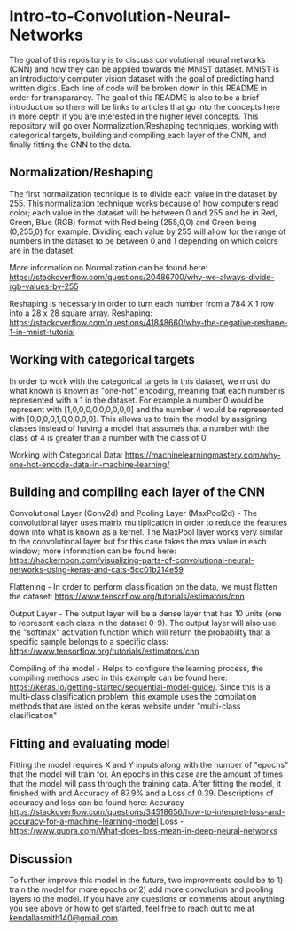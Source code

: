 # Intro-to-Convolution-Neural-Networks
The goal of this repository is to discuss convolutional neural networks (CNN) and how they can be applied towards the MNIST dataset. MNIST is an introductory computer vision dataset with the goal of predicting hand written digits. Each line of code will be broken down in this README in order for transparancy. The goal of this README is also to be a brief introduction so there will be links to articles that go into the concepts here in more depth if you are interested in the higher level concepts. This repository will go over Normalization/Reshaping techniques, working with categorical targets, building and compiling each layer of the CNN, and finally fitting the CNN to the data.

## Normalization/Reshaping
The first normalization technique is to divide each value in the dataset by 255. This normalization technique works because of how computers read color; each value in the dataset will be between 0 and 255 and be in Red, Green, Blue (RGB) format with Red being (255,0,0) and Green being (0,255,0) for example. Dividing each value by 255 will allow for the range of numbers in the dataset to be between 0 and 1 depending on which colors are in the dataset. 

More information on Normalization can be found here: https://stackoverflow.com/questions/20486700/why-we-always-divide-rgb-values-by-255

Reshaping is necessary in order to turn each number from a 784 X 1 row into a 28 x 28 square array. 
Reshaping: https://stackoverflow.com/questions/41848660/why-the-negative-reshape-1-in-mnist-tutorial

## Working with categorical targets
In order to work with the categorical targets in this dataset, we must do what known is known as "one-hot" encoding, meaning that each number is represented with a 1 in the dataset. For example a number 0 would be represent with [1,0,0,0,0,0,0,0,0,0] and the number 4 would be represented with [0,0,0,0,1,0,0,0,0,0]. This allows us to train the model by assigning classes instead of having a model that assumes that a number with the class of 4 is greater than a number with the class of 0.

Working with Categorical Data: https://machinelearningmastery.com/why-one-hot-encode-data-in-machine-learning/

## Building and compiling each layer of the CNN
Convolutional Layer (Conv2d) and Pooling Layer (MaxPool2d) - The convolutional layer uses matrix multiplication in order to reduce the features down into what is known as a kernel. The MaxPool layer works very similar to the convolutional layer but for this case takes the max value in each window; more information can be found here:  https://hackernoon.com/visualizing-parts-of-convolutional-neural-networks-using-keras-and-cats-5cc01b214e59

Flattening - In order to perform classification on the data, we must flatten the dataset: https://www.tensorflow.org/tutorials/estimators/cnn

Output Layer - The output layer will be a dense layer that has 10 units (one to represent each class in the dataset 0-9). The output layer will also use the "softmax" activation function which will return the probability that a specific sample belongs to a specific class: https://www.tensorflow.org/tutorials/estimators/cnn

Compiling of the model - Helps to configure the learning process, the compiling methods used in this example can be found here: https://keras.io/getting-started/sequential-model-guide/. Since this is a multi-class clasification problem, this example uses the compilation methods that are listed on the keras website under "multi-class clasification"

## Fitting and evaluating model
Fitting the model requires X and Y inputs along with the number of "epochs" that the model will train for. An epochs in this case are the amount of times that the model will pass through the training data. After fitting the model, it finished with and Accuracy of 87.9% and a Loss of 0.39. Descriptions of accuracy and loss can be found here:
Accuracy - https://stackoverflow.com/questions/34518656/how-to-interpret-loss-and-accuracy-for-a-machine-learning-model
Loss - https://www.quora.com/What-does-loss-mean-in-deep-neural-networks

## Discussion
To further improve this model in the future, two improvments could be to 1) train the model for more epochs or 2) add more convolution and pooling layers to the model. If you have any questions or comments about anything you see above or how to get started, feel free to reach out to me at kendallasmith140@gmail.com.
